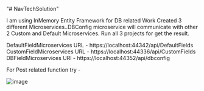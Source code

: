 "# NavTechSolution" 

I am using InMemory Entity Framework for DB related Work
Created 3 different Microservices..DBConfig microservice will communicate with other 2 Custom and Default Microservices.
Run all 3 projects for get the result.

DefaultFieldMicroservices URL - https://localhost:44342/api/DefaultFields
CustomFieldMicroservices URL  - https://localhost:44336/api/CustomFields
DBFieldMicroservices URl -      https://localhost:44352/api/dbconfig


For Post related function try - 

![image](https://user-images.githubusercontent.com/69357428/125457220-f6247792-aec0-4478-b22d-9348cb7396d8.png)

